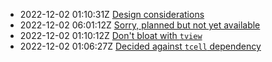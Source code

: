 * 2022-12-02 01:10:31Z [Design considerations](../3)
* 2022-12-02 06:01:12Z [Sorry, planned but not yet available](../0)
* 2022-12-02 01:10:12Z [Don't bloat with `tview`](../4)
* 2022-12-02 01:06:27Z [Decided against `tcell` dependency](../1)
